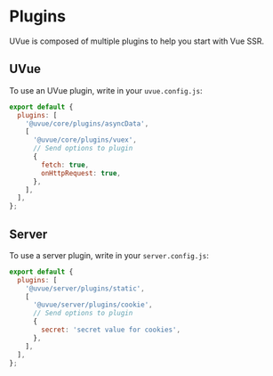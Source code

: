 # Plugins

UVue is composed of multiple plugins to help you start with Vue SSR.

## UVue

To use an UVue plugin, write in your `uvue.config.js`:

```js
export default {
  plugins: [
    '@uvue/core/plugins/asyncData',
    [
      '@uvue/core/plugins/vuex',
      // Send options to plugin
      {
        fetch: true,
        onHttpRequest: true,
      },
    ],
  ],
};
```

## Server

To use a server plugin, write in your `server.config.js`:

```js
export default {
  plugins: [
    '@uvue/server/plugins/static',
    [
      '@uvue/server/plugins/cookie',
      // Send options to plugin
      {
        secret: 'secret value for cookies',
      },
    ],
  ],
};
```
